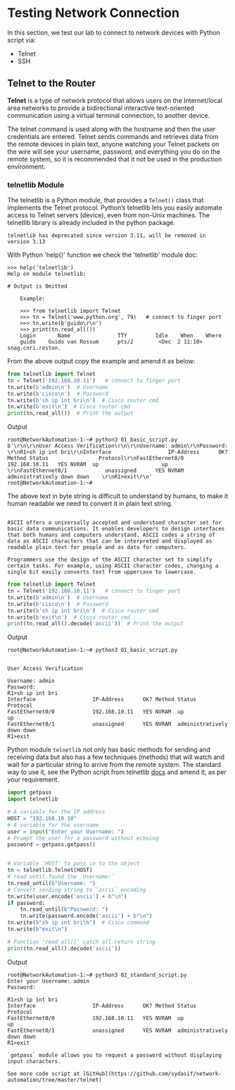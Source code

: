 # Testing Network Connection

In this section, we test our lab to connect to network devices with Python script via:

- Telnet
- SSH

## Telnet to the Router

**Telnet**  is a type of network protocol that allows users on the Internet/local area networks to provide a bidirectional interactive text-oriented communication using a virtual terminal connection, to another device.

The telnet command is used along with the hostname and then the user credentials are entered. Telnet sends commands and retrieves data from the remote devices in plain text, anyone watching your Telnet packets on the wire will see your username, password, and everything you do on the remote system, so it is recommended that it not be used in the production environment.

### telnetlib Module

The telnetlib is a Python module, that provides a `Telnet()` class that implements the Telnet protocol. Python’s telnetlib lets you easily automate access to Telnet servers (device), even from non-Unix machines. The telnetlib library is already included in the python package.

```{Note}
telnetlib has deprecated since version 3.11, will be removed in version 3.13
```

With Python 'help()' function we check the 'telnetlib' module doc:

```console
>>> help('telnetlib')
Help on module telnetlib:

# Output is Omitted

    Example:

    >>> from telnetlib import Telnet
    >>> tn = Telnet('www.python.org', 79)   # connect to finger port
    >>> tn.write(b'guido\r\n')
    >>> print(tn.read_all())
    Login       Name               TTY         Idle    When    Where
    guido    Guido van Rossum      pts/2        <Dec  2 11:10> snag.cnri.reston.
```

From the above output copy the example and amend it as below:

```py
from telnetlib import Telnet
tn = Telnet('192.168.10.11')   # connect to finger port
tn.write(b'admin\n')  # Username
tn.write(b'cisco\n')  # Password
tn.write(b'sh ip int bri\n')  # Cisco router cmd
tn.write(b'exit\n')  # Cisco router cmd
print(tn.read_all())  # Print the output
```

Output

```console
root@NetworkAutomation-1:~# python3 01_basic_script.py
b'\r\n\r\nUser Access Verification\r\n\r\nUsername: admin\r\nPassword: \r\nR1>sh ip int bri\r\nInterface                  IP-Address      OK? Method Status                Protocol\r\nFastEthernet0/0            192.168.10.11   YES NVRAM  up                    up      \r\nFastEthernet0/1            unassigned      YES NVRAM  administratively down down    \r\nR1>exit\r\n'
root@NetworkAutomation-1:~#
```

The above text in byte string is difficult to understand by humans, to make it human readable we need to convert it in plain text string.

```{margin} **How does ASCII work?**

ASCII offers a universally accepted and understood character set for basic data communications. It enables developers to design interfaces that both humans and computers understand. ASCII codes a string of data as ASCII characters that can be interpreted and displayed as readable plain text for people and as data for computers.

Programmers use the design of the ASCII character set to simplify certain tasks. For example, using ASCII character codes, changing a single bit easily converts text from uppercase to lowercase.
```

```py
from telnetlib import Telnet
tn = Telnet('192.168.10.11')   # connect to finger port
tn.write(b'admin\n')  # Username
tn.write(b'cisco\n')  # Password
tn.write(b'sh ip int bri\n')  # Cisco router cmd
tn.write(b'exit\n')  # Cisco router cmd
print(tn.read_all().decode('ascii'))  # Print the output
```

Output

```console
root@NetworkAutomation-1:~# python3 01_basic_script.py


User Access Verification

Username: admin
Password:
R1>sh ip int bri
Interface                  IP-Address      OK? Method Status                Protocol
FastEthernet0/0            192.168.10.11   YES NVRAM  up                    up
FastEthernet0/1            unassigned      YES NVRAM  administratively down down
R1>exit
```

Python module `telnetlib` not only has basic methods for sending and receiving data but also has a few techniques (methods) that will watch and wait for a particular string to arrive from the remote system. The standard way to use it, see the Python script from telnetlib [docs](https://docs.python.org/3/library/telnetlib.html#telnet-example) and amend it, as per your requirement.

```py
import getpass
import telnetlib

# A variable for the IP address
HOST = "192.168.10.10" 
# A variable for the username
user = input("Enter your Username: ")
# Prompt the user for a password without echoing 
password = getpass.getpass()


# Variable 'HOST' to pass in to the object
tn = telnetlib.Telnet(HOST)
# read until found the `Username:`
tn.read_until(b"Username: ")
# Convert sending string to `ascii` encoding
tn.write(user.encode('ascii') + b"\n")
if password:
    tn.read_until(b"Password: ")
    tn.write(password.encode('ascii') + b"\n")
tn.write(b"sh ip int bri\n")  # Cisco command
tn.write(b"exit\n")

# Function 'read_all()' catch all return string
print(tn.read_all().decode('ascii'))
```

Output

```console
root@NetworkAutomation-1:~# python3 02_standard_script.py
Enter your Username: admin
Password:

R1>sh ip int bri
Interface                  IP-Address      OK? Method Status                Protocol
FastEthernet0/0            192.168.10.11   YES NVRAM  up                    up
FastEthernet0/1            unassigned      YES NVRAM  administratively down down
R1>exit
```

```{epigraph} **[getpass](https://docs.python.org/3/library/getpass.html)**
`getpass` module allows you to request a password without displaying input characters.
```

```{seealso}
See more code script at [GitHub](https://github.com/sydasif/network-automation/tree/master/telnet)
```
